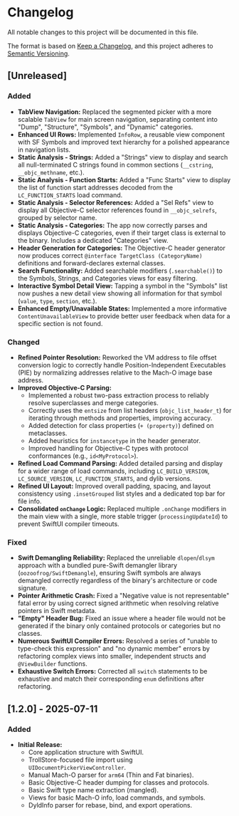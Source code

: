 # Changelog

All notable changes to this project will be documented in this file.

The format is based on [Keep a Changelog](https://keepachangelog.com/en/1.0.0/), and this project adheres to [Semantic Versioning](https://semver.org/spec/v2.0.0.html).

## [Unreleased]

### Added

-   **TabView Navigation:** Replaced the segmented picker with a more scalable `TabView` for main screen navigation, separating content into "Dump", "Structure", "Symbols", and "Dynamic" categories.
-   **Enhanced UI Rows:** Implemented `InfoRow`, a reusable view component with SF Symbols and improved text hierarchy for a polished appearance in navigation lists.
-   **Static Analysis - Strings:** Added a "Strings" view to display and search all null-terminated C strings found in common sections (`__cstring`, `__objc_methname`, etc.).
-   **Static Analysis - Function Starts:** Added a "Func Starts" view to display the list of function start addresses decoded from the `LC_FUNCTION_STARTS` load command.
-   **Static Analysis - Selector References:** Added a "Sel Refs" view to display all Objective-C selector references found in `__objc_selrefs`, grouped by selector name.
-   **Static Analysis - Categories:** The app now correctly parses and displays Objective-C categories, even if their target class is external to the binary. Includes a dedicated "Categories" view.
-   **Header Generation for Categories:** The Objective-C header generator now produces correct `@interface TargetClass (CategoryName)` definitions and forward-declares external classes.
-   **Search Functionality:** Added searchable modifiers (`.searchable()`) to the Symbols, Strings, and Categories views for easy filtering.
-   **Interactive Symbol Detail View:** Tapping a symbol in the "Symbols" list now pushes a new detail view showing all information for that symbol (`value`, `type`, `section`, etc.).
-   **Enhanced Empty/Unavailable States:** Implemented a more informative `ContentUnavailableView` to provide better user feedback when data for a specific section is not found.

### Changed

-   **Refined Pointer Resolution:** Reworked the VM address to file offset conversion logic to correctly handle Position-Independent Executables (PIE) by normalizing addresses relative to the Mach-O image base address.
-   **Improved Objective-C Parsing:**
    -   Implemented a robust two-pass extraction process to reliably resolve superclasses and merge categories.
    *   Correctly uses the `entsize` from list headers (`objc_list_header_t`) for iterating through methods and properties, improving accuracy.
    *   Added detection for class properties (`+ (property)`) defined on metaclasses.
    *   Added heuristics for `instancetype` in the header generator.
    *   Improved handling for Objective-C types with protocol conformances (e.g., `id<MyProtocol>`).
-   **Refined Load Command Parsing:** Added detailed parsing and display for a wider range of load commands, including `LC_BUILD_VERSION`, `LC_SOURCE_VERSION`, `LC_FUNCTION_STARTS`, and dylib versions.
-   **Refined UI Layout:** Improved overall padding, spacing, and layout consistency using `.insetGrouped` list styles and a dedicated top bar for file info.
-   **Consolidated `onChange` Logic:** Replaced multiple `.onChange` modifiers in the main view with a single, more stable trigger (`processingUpdateId`) to prevent SwiftUI compiler timeouts.

### Fixed

-   **Swift Demangling Reliability:** Replaced the unreliable `dlopen`/`dlsym` approach with a bundled pure-Swift demangler library (`oozoofrog/SwiftDemangle`), ensuring Swift symbols are always demangled correctly regardless of the binary's architecture or code signature.
-   **Pointer Arithmetic Crash:** Fixed a "Negative value is not representable" fatal error by using correct signed arithmetic when resolving relative pointers in Swift metadata.
-   **"Empty" Header Bug:** Fixed an issue where a header file would not be generated if the binary only contained protocols or categories but no classes.
-   **Numerous SwiftUI Compiler Errors:** Resolved a series of "unable to type-check this expression" and "no dynamic member" errors by refactoring complex views into smaller, independent structs and `@ViewBuilder` functions.
-   **Exhaustive Switch Errors:** Corrected all `switch` statements to be exhaustive and match their corresponding `enum` definitions after refactoring.

## [1.2.0] - 2025-07-11

### Added

-   **Initial Release:**
    *   Core application structure with SwiftUI.
    *   TrollStore-focused file import using `UIDocumentPickerViewController`.
    *   Manual Mach-O parser for `arm64` (Thin and Fat binaries).
    *   Basic Objective-C header dumping for classes and protocols.
    *   Basic Swift type name extraction (mangled).
    *   Views for basic Mach-O info, load commands, and symbols.
    *   DyldInfo parser for rebase, bind, and export operations.
